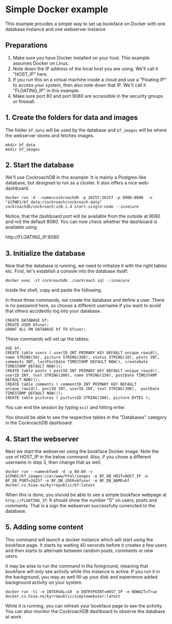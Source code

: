 # Simple Docker example

This example provides a simple way to set up bookface on Docker with one database instance and one webserver instance

## Preparations

1. Make sure you have Docker installed on your host. This example assumes Docker on Linux.
2. Note down the IP address of the local host you are using. We'll call it "HOST_IP" here. 
3. If you run this on a virtual machine inside a cloud and use a "Floating IP" to access your system, then also note down that IP. We'll call it "FLOATING_IP" in this example. 
4. Make sure port 80 and port 9080 are accessible in the security groups or firewall.

## 1. Create the folders for data and images

The folder `bf_data` will be used by the database and `bf_images` will be where the webserver stores and fetches images.

```
mkdir bf_data
mkdir bf_images
```

## 2. Start the database

We'll use CockroachDB in this example. It is mainly a Postgres-like database, but designed to run as a cluster. It also offers a nice web-dashboard.

```
docker run -d --name=cockroachdb -p 26257:26257 -p 9080:8080  -v "${PWD}/bf_data:/cockroach/cockroach-data"  cockroachdb/cockroach:v20.1.4 start-single-node --insecure
```

Notice, that the dashboard port will be available from the outside at 9080 and not the default 8080. You can now check whether the dashboard is available using 

http://FLOATING_IP:9080

## 3. Initialize the database 

Now that the database is running, we need to initialize it with the right tables etc. First, let's establish a console into the database itself:
```
docker exec -it cockroachdb ./cockroach sql --insecure
```
Inside the shell, copy and paste the following.

In these three commands, we create the database and define a user. There is no password here, so choose a different username if you want to avoid that others accidently log into your database.
```
CREATE DATABASE bf;
CREATE USER bfuser;
GRANT ALL ON DATABASE bf TO bfuser;
```
These commands will set up the tables:
```
USE bf;
CREATE table users ( userID INT PRIMARY KEY DEFAULT unique_rowid(), name STRING(50), picture STRING(300), status STRING(10), posts INT, comments INT, lastPostDate TIMESTAMP DEFAULT NOW(), createDate TIMESTAMP DEFAULT NOW());
CREATE table posts ( postID INT PRIMARY KEY DEFAULT unique_rowid(), userID INT, text STRING(300), name STRING(150), postDate TIMESTAMP DEFAULT NOW());
CREATE table comments ( commentID INT PRIMARY KEY DEFAULT unique_rowid(), postID INT, userID INT, text STRING(300),  postDate TIMESTAMP DEFAULT NOW());
CREATE table pictures ( pictureID STRING(300), picture BYTES );
```

You can end the session by typing `exit` and hitting enter.

You should be able to see the respective tables in the "Databases" category in the CockroachDB dashboard.

## 4. Start the webserver

Next we start the webserver using the bookface Docker image. Note the use of HOST_IP in the below command. Also, if you chose a different username in step 3, then change that as well.

```
docker run --name=bfweb -d -p 80:80 -v ${PWD}/bf_images:/var/www/html/images -e BF_DB_HOST=HOST_IP -e BF_DB_PORT=26257 -e BF_DB_USER=bfuser -e BF_DB_NAME=bf docker.cs.hioa.no/kyrrepublic/bf:latest
```

When this is done, you should be able to see a simple bookface webpage at `http://FLOATING_IP`. It should show the number "0" on users, posts and comments. That is a sign the webserver successfully conencted to the database.

## 5. Adding some content

This command will launch a docker instance which will start using the bookface page. It starts by waiting 40 seconds before it creates a few users and then starts to alternate between random posts, comments or new uesrs.

It may be wise to run the command in the foreground, meaning that bookface will only see activity while this instance is active. If you run it in the background, you may as well fill up your disk and experience added background activity on your system.

```
docker run -ti -e INTERVAL=10 -e ENTRYPOINT=HOST_IP -e NOWAIT=True docker.cs.hioa.no/kyrrepublic/simplewebuser:latest
```
While it is running, you can refresh your bookface page to see the activity. You can also monitor the CockroachDB dashboard to observe the database at work.

